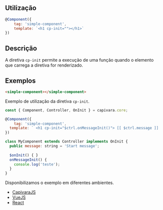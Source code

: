 ## Utilização
```js
@Component({
    tag: 'simple-component',
    template: `<h1 cp-init=""></h1>`
})
```
## Descrição

A diretiva `cp-init` permite a execução de uma função quando o elemento que carrega a diretiva for renderizado.

## Exemplos

```HTML
<simple-component></simple-component>
```

Exemplo de utilização da diretiva `cp-init`.

```js
const { Component, Controller, OnInit } = capivara.core;

@Component({
	tag: 'simple-component',
  template: ` <h1 cp-init="$ctrl.onMessageInit()"> [[ $ctrl.message ]] </h1> `
})

class MyComponent extends Controller implements OnInit {
  public message: string = 'Start message';
  
  $onInit() { }
  onMessageInit() {
  	console.log('teste');
  }
}
```
Disponibilizamos o exemplo em diferentes ambientes.
* [CapivaraJS](https://jsfiddle.net/jcanabarro/1kbLruyq/160/)
* [VueJS](http://jsfiddle.net/jcanabarro/ygznj9mt/77/)
* [React]()
